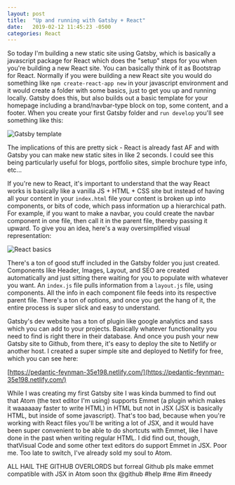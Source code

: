 ```yaml
---
layout: post
title:  "Up and running with Gatsby + React"
date:   2019-02-12 11:45:23 -0500
categories: React
---
```


So today I'm building a new static site using Gatsby, which is basically a javascript package for React which does the "setup" steps for you
when you're building a new React site. You can basically think of it as Bootstrap for React. Normally if you were building a new React site
you would do something like `npm create-react-app new` in your javascript environment and it would create a folder with some basics, just to get
you up and running locally. Gatsby does this, but also builds out a basic template for your homepage including a brand/navbar-type block on top,
some content, and a footer. When you create your first Gatsby folder and `run develop` you'll see something like this:

![Gatsby template](https://i.imgur.com/GU5ylmY.png "Gatsby template")

The implications of this are pretty sick - React is already fast AF and with Gatsby you can make new static sites in like 2 seconds. I could see
this being particularly useful for blogs, portfolio sites, simple brochure type info, etc...

If you're new to React, it's important to understand that the way React works is basically like a vanilla JS + HTML + CSS site but instead of having
all your content in your `index.html` file your content is broken up into components, or bits of code, which pass information up a hierarchical path.
For example, if you want to make a navbar, you could create the navbar component in one file, then call it in the parent file, thereby passing it upward.
To give you an idea, here's a way oversimplified visual representation:

![React basics](https://i.imgur.com/qrIfSrV.png "React basics")

There's a ton of good stuff included in the Gatsby folder you just created. Components like Header, Images, Layout, and SEO are created automatically and just sitting there waiting for you to populate with whatever you want. An `index.js` file pulls information from a `layout.js` file, using components. All the
info in each component file feeds into its respective parent file. There's a ton of options, and once you get the hang of it, the entire process is super slick and easy to understand.

Gatsby's dev website has a ton of plugin like google analytics and sass which you can add to your projects.
Basically whatever functionality you need to find is right there in their database. And once you push your new
Gatsby site to Github, from there, it's easy to deploy the site to Netlify or another host.
I created a super simple site and deployed to Netlify for free, which you can see here:


[https://pedantic-feynman-35e198.netlify.com/](https://pedantic-feynman-35e198.netlify.com/)

While I was creating my first Gatsby site I was kinda bummed to find out that Atom (the text editor I'm using) supports Emmet (a plugin which makes it waaaaaay faster to write HTML) in HTML but not in JSX (JSX is basically HTML, but inside of some javascript). That's too bad, because when you're working with React files you'll be writing a lot of JSX, and it would have been super convenient to be able to do shortcuts with Emmet, like I have done in the past when writing regular HTML. I did find out, though, thatVisual Code and some other text editors do support Emmet in JSX. Poor me. Too late to switch, I've already sold my soul to Atom.

ALL HAIL THE GITHUB OVERLORDS but forreal Github pls make emmet compatible with JSX in Atom soon thx @github #help #me #im #needy
